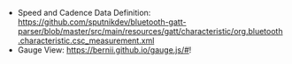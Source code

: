 * Speed and Cadence Data Definition: https://github.com/sputnikdev/bluetooth-gatt-parser/blob/master/src/main/resources/gatt/characteristic/org.bluetooth.characteristic.csc_measurement.xml
* Gauge View: https://bernii.github.io/gauge.js/#!